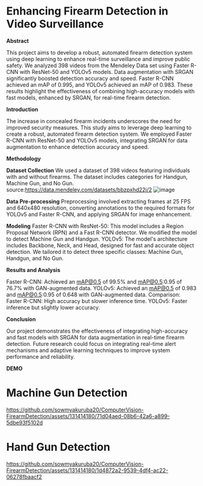 # Enhancing Firearm Detection in Video Surveillance

**Abstract**

This project aims to develop a robust, automated firearm detection system using deep learning to enhance real-time surveillance and improve public safety. We analyzed 398 videos from the Mendeley Data set using Faster R-CNN with ResNet-50 and YOLOv5 models. Data augmentation with SRGAN significantly boosted detection accuracy and speed. Faster R-CNN achieved an mAP of 0.995, and YOLOv5 achieved an mAP of 0.983. These results highlight the effectiveness of combining high-accuracy models with fast models, enhanced by SRGAN, for real-time firearm detection.

**Introduction**

The increase in concealed firearm incidents underscores the need for improved security measures. This study aims to leverage deep learning to create a robust, automated firearm detection system. We employed Faster R-CNN with ResNet-50 and YOLOv5 models, integrating SRGAN for data augmentation to enhance detection accuracy and speed.

**Methodology**

**Dataset Collection**
We used a dataset of 398 videos featuring individuals with and without firearms. The dataset includes categories for Handgun, Machine Gun, and No Gun.
source:https://data.mendeley.com/datasets/bbzpxhd22j/2 ![image](https://github.com/sowmyakuruba20/ComputerVision-FirearmDetection/assets/131414180/6b332077-f585-4172-99ef-447671f4d010)

**Data Pre-processing**
Preprocessing involved extracting frames at 25 FPS and 640x480 resolution, converting annotations to the required formats for YOLOv5 and Faster R-CNN, and applying SRGAN for image enhancement.

**Modeling**
Faster R-CNN with ResNet-50: This model includes a Region Proposal Network (RPN) and a Fast R-CNN detector. We modified the model to detect Machine Gun and Handgun.
YOLOv5: The model's architecture includes Backbone, Neck, and Head, designed for fast and accurate object detection. We tailored it to detect three specific classes: Machine Gun, Handgun, and No Gun.

**Results and Analysis**

Faster R-CNN: Achieved an mAP@0.5 of 99.5% and mAP@0.5:0.95 of 76.7% with GAN-augmented data.
YOLOv5: Achieved an mAP@0.5 of 0.983 and mAP@0.5:0.95 of 0.648 with GAN-augmented data.
Comparison:
Faster R-CNN: High accuracy but slower inference time.
YOLOv5: Faster inference but slightly lower accuracy.

**Conclusion**

Our project demonstrates the effectiveness of integrating high-accuracy and fast models with SRGAN for data augmentation in real-time firearm detection. Future research could focus on integrating real-time alert mechanisms and adaptive learning techniques to improve system performance and reliability.

**DEMO**
# Machine Gun Detection

https://github.com/sowmyakuruba20/ComputerVision-FirearmDetection/assets/131414180/71d04aed-08b6-42a6-a899-5dbe93f5102d

# Hand Gun Detection

https://github.com/sowmyakuruba20/ComputerVision-FirearmDetection/assets/131414180/1d4872a2-9539-4df4-ac22-06278fbaacf2



